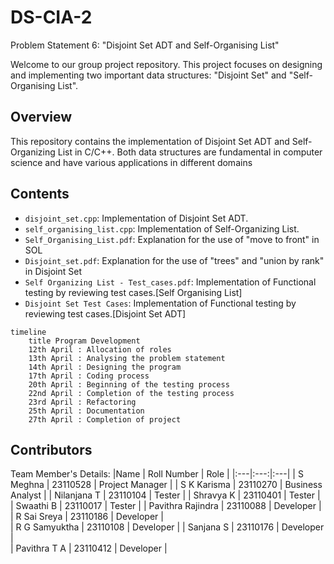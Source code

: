 # DS-CIA-2
Problem Statement 6: "Disjoint Set ADT and Self-Organising List"

Welcome to our group project repository. This project focuses on designing and implementing two important data structures: "Disjoint Set" and "Self-Organising List".

## Overview
This repository contains the implementation of Disjoint Set ADT and Self-Organizing List in C/C++. Both data structures are fundamental in computer science and have various applications in different domains

## Contents

- `disjoint_set.cpp`: Implementation of Disjoint Set ADT.
- `self_organising_list.cpp`: Implementation of Self-Organizing List.
- `Self_Organising_List.pdf`: Explanation for the use of "move to front" in SOL
- `Disjoint_set.pdf`: Explanation for the use of "trees" and "union by rank" in Disjoint Set
- `Self Organizing List - Test_cases.pdf`: Implementation of Functional testing by reviewing test cases.[Self Organising List]
- `Disjoint Set Test Cases`: Implementation of Functional testing by reviewing test cases.[Disjoint Set ADT]
  
```mermaid
timeline
    title Program Development
    12th April : Allocation of roles
    13th April : Analysing the problem statement
    14th April : Designing the program
    17th April : Coding process
    20th April : Beginning of the testing process
    22nd April : Completion of the testing process
    23rd April : Refactoring
    25th April : Documentation
    27th April : Completion of project
```

## Contributors
Team Member's Details: 
|Name | Roll Number | Role |
|:---|:---:|:---|
| S Meghna | 23110528 | Project Manager |
| S K Karisma | 23110270 | Business Analyst | 
| Nilanjana T | 23110104 | Tester | 
| Shravya K | 23110401 | Tester |  
| Swaathi B  | 23110017 | Tester |
| Pavithra Rajindra | 23110088 | Developer | 
| R Sai Sreya | 23110186 | Developer |  
| R G Samyuktha | 23110108 | Developer |
| Sanjana S | 23110176 | Developer |  
| Pavithra T A | 23110412 | Developer |

